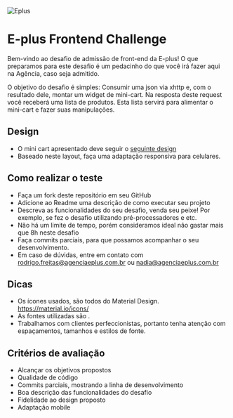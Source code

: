 ![Eplus](https://www.agenciaeplus.com.br/wp-content/themes/eplus/images/agencia-eplus-n-logo.png)

# E-plus Frontend Challenge

Bem-vindo ao desafio de admissão de front-end da E-plus! O que preparamos para este desafio é um pedacinho do que você irá fazer aqui na Agência, caso seja admitido.

O objetivo do desafio é simples: Consumir uma json via xhttp e, com o resultado dele, montar um widget de mini-cart. Na resposta deste request você receberá uma lista de produtos. Esta lista servirá para alimentar o mini-cart e fazer suas manipulações. 

## Design

- O mini cart apresentado deve seguir o [seguinte design](layout.jpg)
- Baseado neste layout, faça uma adaptação responsiva para celulares.

## Como realizar o teste

- Faça um fork deste repositório em seu GitHub
- Adicione ao Readme uma descrição de como executar seu projeto
- Descreva as funcionalidades do seu desafio, venda seu peixe! Por exemplo, se fez o desafio utilizando pré-processadores e etc. 
- Não há um limite de tempo, porém consideramos ideal não gastar mais que 8h neste desafio
- Faça commits parciais, para que possamos acompanhar o seu desenvolvimento.
- Em caso de dúvidas, entre em contato com rodrigo.freitas@agenciaeplus.com.br ou nadia@agenciaeplus.com.br

## Dicas

- Os ícones usados, são todos do Material Design. https://material.io/icons/
- As fontes utilizadas são . 
- Trabalhamos com clientes perfeccionistas, portanto tenha atenção com espaçamentos, tamanhos e estilos de fonte. 

## Critérios de avaliação

- Alcançar os objetivos propostos
- Qualidade de código
- Commits parciais, mostrando a linha de desenvolvimento
- Boa descrição das funcionalidades do desafio
- Fidelidade ao design proposto
- Adaptação mobile